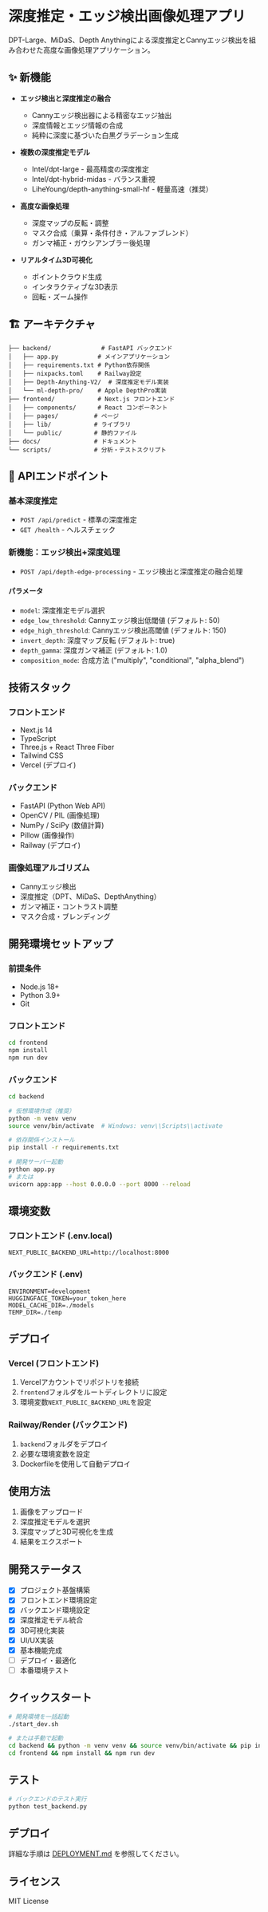 # 深度推定・エッジ検出画像処理アプリ

DPT-Large、MiDaS、Depth Anythingによる深度推定とCannyエッジ検出を組み合わせた高度な画像処理アプリケーション。

## ✨ 新機能

- **エッジ検出と深度推定の融合**
  - Cannyエッジ検出器による精密なエッジ抽出
  - 深度情報とエッジ情報の合成
  - 純粋に深度に基づいた白黒グラデーション生成

- **複数の深度推定モデル**
  - Intel/dpt-large - 最高精度の深度推定
  - Intel/dpt-hybrid-midas - バランス重視
  - LiheYoung/depth-anything-small-hf - 軽量高速（推奨）

- **高度な画像処理**
  - 深度マップの反転・調整
  - マスク合成（乗算・条件付き・アルファブレンド）
  - ガンマ補正・ガウシアンブラー後処理

- **リアルタイム3D可視化**
  - ポイントクラウド生成
  - インタラクティブな3D表示
  - 回転・ズーム操作

## 🏗️ アーキテクチャ

```
├── backend/              # FastAPI バックエンド
│   ├── app.py           # メインアプリケーション
│   ├── requirements.txt # Python依存関係
│   ├── nixpacks.toml    # Railway設定
│   ├── Depth-Anything-V2/  # 深度推定モデル実装
│   └── ml-depth-pro/    # Apple DepthPro実装
├── frontend/            # Next.js フロントエンド
│   ├── components/      # React コンポーネント
│   ├── pages/          # ページ
│   ├── lib/            # ライブラリ
│   └── public/         # 静的ファイル
├── docs/               # ドキュメント
└── scripts/            # 分析・テストスクリプト
```

## 🔌 APIエンドポイント

### 基本深度推定
- `POST /api/predict` - 標準の深度推定
- `GET /health` - ヘルスチェック

### 新機能：エッジ検出+深度処理
- `POST /api/depth-edge-processing` - エッジ検出と深度推定の融合処理

#### パラメータ
- `model`: 深度推定モデル選択
- `edge_low_threshold`: Cannyエッジ検出低閾値 (デフォルト: 50)
- `edge_high_threshold`: Cannyエッジ検出高閾値 (デフォルト: 150)
- `invert_depth`: 深度マップ反転 (デフォルト: true)
- `depth_gamma`: 深度ガンマ補正 (デフォルト: 1.0)
- `composition_mode`: 合成方法 ("multiply", "conditional", "alpha_blend")

## 技術スタック

### フロントエンド
- Next.js 14
- TypeScript
- Three.js + React Three Fiber
- Tailwind CSS
- Vercel (デプロイ)

### バックエンド
- FastAPI (Python Web API)
- OpenCV / PIL (画像処理)
- NumPy / SciPy (数値計算)
- Pillow (画像操作)
- Railway (デプロイ)

### 画像処理アルゴリズム
- Cannyエッジ検出
- 深度推定（DPT、MiDaS、DepthAnything）
- ガンマ補正・コントラスト調整
- マスク合成・ブレンディング

## 開発環境セットアップ

### 前提条件
- Node.js 18+
- Python 3.9+
- Git

### フロントエンド

```bash
cd frontend
npm install
npm run dev
```

### バックエンド

```bash
cd backend

# 仮想環境作成（推奨）
python -m venv venv
source venv/bin/activate  # Windows: venv\\Scripts\\activate

# 依存関係インストール
pip install -r requirements.txt

# 開発サーバー起動
python app.py
# または
uvicorn app:app --host 0.0.0.0 --port 8000 --reload
```

## 環境変数

### フロントエンド (.env.local)
```
NEXT_PUBLIC_BACKEND_URL=http://localhost:8000
```

### バックエンド (.env)
```
ENVIRONMENT=development
HUGGINGFACE_TOKEN=your_token_here
MODEL_CACHE_DIR=./models
TEMP_DIR=./temp
```

## デプロイ

### Vercel (フロントエンド)
1. Vercelアカウントでリポジトリを接続
2. `frontend`フォルダをルートディレクトリに設定
3. 環境変数`NEXT_PUBLIC_BACKEND_URL`を設定

### Railway/Render (バックエンド)
1. `backend`フォルダをデプロイ
2. 必要な環境変数を設定
3. Dockerfileを使用して自動デプロイ

## 使用方法

1. 画像をアップロード
2. 深度推定モデルを選択
3. 深度マップと3D可視化を生成
4. 結果をエクスポート

## 開発ステータス

- [x] プロジェクト基盤構築
- [x] フロントエンド環境設定
- [x] バックエンド環境設定
- [x] 深度推定モデル統合
- [x] 3D可視化実装
- [x] UI/UX実装
- [x] 基本機能完成
- [ ] デプロイ・最適化
- [ ] 本番環境テスト

## クイックスタート

```bash
# 開発環境を一括起動
./start_dev.sh

# または手動で起動
cd backend && python -m venv venv && source venv/bin/activate && pip install -r requirements.txt && uvicorn app.main:app --reload &
cd frontend && npm install && npm run dev
```

## テスト

```bash
# バックエンドのテスト実行
python test_backend.py
```

## デプロイ

詳細な手順は [DEPLOYMENT.md](./DEPLOYMENT.md) を参照してください。

## ライセンス

MIT License